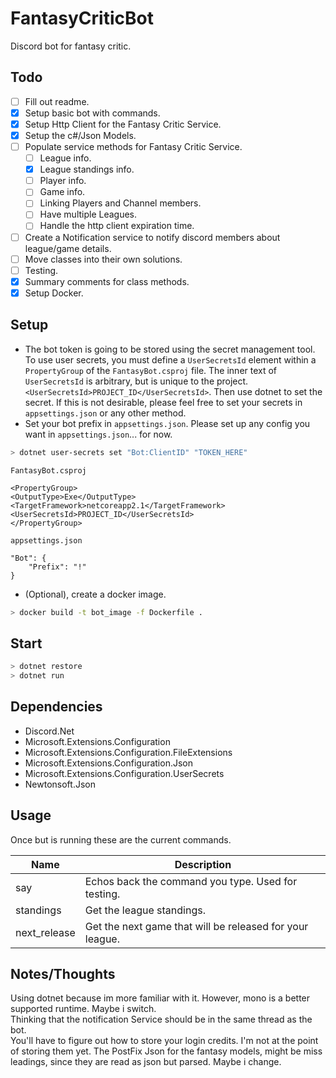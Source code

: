 # FantasyCriticBot
Discord bot for fantasy critic.

## Todo
- [ ] Fill out readme.
- [x] Setup basic bot with commands.
- [x] Setup Http Client for the Fantasy Critic Service.
- [x] Setup the c#/Json Models.
- [ ] Populate service methods for Fantasy Critic Service.
    - [ ] League info.
    - [x] League standings info.
    - [ ] Player info.
    - [ ] Game info.
    - [ ] Linking Players and Channel members.
	- [ ] Have multiple Leagues.
	- [ ] Handle the http client expiration time.
- [ ] Create a Notification service to notify discord members about league/game details.
- [ ] Move classes into their own solutions.
- [ ] Testing.
- [x] Summary comments for class methods.
- [x] Setup Docker.

## Setup
- The bot token is going to be stored using the secret management tool. To use user secrets, you must define a `UserSecretsId` element within a `PropertyGroup` of the `FantasyBot.csproj` file. The inner text of `UserSecretsId` is arbitrary, but is unique to the project.`<UserSecretsId>PROJECT_ID</UserSecretsId>`. Then use dotnet to set the secret. If this is not desirable, please feel free to set your secrets in `appsettings.json` or any other method.
- Set your bot prefix in `appsettings.json`. Please set up any config you want in `appsettings.json`... for now. 
```sh
> dotnet user-secrets set "Bot:ClientID" "TOKEN_HERE"
```

`FantasyBot.csproj`   
```
<PropertyGroup>
<OutputType>Exe</OutputType>
<TargetFramework>netcoreapp2.1</TargetFramework>
<UserSecretsId>PROJECT_ID</UserSecretsId>
</PropertyGroup>
```

`appsettings.json`   
```
"Bot": {
    "Prefix": "!"
}
```
- (Optional), create a docker image. 
```sh
> docker build -t bot_image -f Dockerfile .
```

## Start
```sh
> dotnet restore
> dotnet run
```

## Dependencies
- Discord.Net
- Microsoft.Extensions.Configuration
- Microsoft.Extensions.Configuration.FileExtensions
- Microsoft.Extensions.Configuration.Json
- Microsoft.Extensions.Configuration.UserSecrets
- Newtonsoft.Json

## Usage
Once but is running these are the current commands.

| Name  | Description |
| ------------- | ------------- |
| say  | Echos back the command you type. Used for testing.  |
| standings  | Get the league standings.  |
| next_release  | Get the next game that will be released for your league.  |

## Notes/Thoughts 
Using dotnet because im more familiar with it. However, mono is a better supported runtime. Maybe i switch.  
Thinking that the notification Service should be in the same thread as the bot.  
You'll have to figure out how to store
your login credits. I'm not at the point of storing them yet. 
The PostFix Json for the fantasy models, might be miss leadings, since they are read as json but parsed. Maybe i change.  
